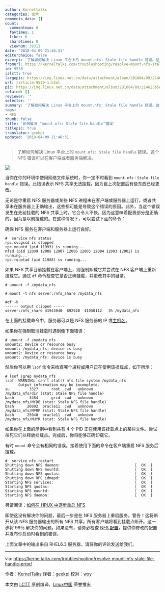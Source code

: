 ```yaml
---
author: Kerneltalks
categories: 技术
comments_data: []
count:
  commentnum: 0
  favtimes: 1
  likes: 0
  sharetimes: 0
  viewnum: 39313
date: '2018-04-09 21:46:31'
editorchoice: false
excerpt: '了解如何解决 Linux 平台上的 mount.nfs: Stale file handle 错误。这个 NFS 错误可以在客户端或者服务端解决。'
fromurl: https://kerneltalks.com/troubleshooting/resolve-mount-nfs-stale-file-handle-error/
id: 9530
islctt: true
largepic: https://img.linux.net.cn/data/attachment/album/201804/09/214625b5d8hqh1re1b1uhs.jpg
url: /article-9530-1.html
pic: https://img.linux.net.cn/data/attachment/album/201804/09/214625b5d8hqh1re1b1uhs.jpg.thumb.jpg
related: []
reviewer: ''
selector: ''
summary: '了解如何解决 Linux 平台上的 mount.nfs: Stale file handle 错误。这个 NFS 错误可以在客户端或者服务端解决。'
tags:
- NFS
thumb: false
title: '如何解决 “mount.nfs: Stale file handle”错误'
titlepic: true
translator: geekpi
updated: '2018-04-09 21:46:31'
---
```



> 
> 了解如何解决 Linux 平台上的 `mount.nfs: Stale file handle` 错误。这个 NFS 错误可以在客户端或者服务端解决。
> 
> 
> 


![](/data/attachment/album/201804/09/214625b5d8hqh1re1b1uhs.jpg)


当你在你的环境中使用网络文件系统时，你一定不时看到 `mount.nfs：Stale file handle` 错误。此错误表示 NFS 共享无法挂载，因为自上次配置后有些东西已经更改。


无论是你重启 NFS 服务器或某些 NFS 进程未在客户端或服务器上运行，或者共享未在服务器上正确输出，这些都可能是导致这个错误的原因。此外，当这个错误发生在先前挂载的 NFS 共享上时，它会令人不快。因为这意味着配置部分是正确的，因为是以前挂载的。在这种情况下，可以尝试下面的命令：


确保 NFS 服务在客户端和服务器上运行良好。



```
#  service nfs status
rpc.svcgssd is stopped
rpc.mountd (pid 11993) is running...
nfsd (pid 12009 12008 12007 12006 12005 12004 12003 12002) is running...
rpc.rquotad (pid 11988) is running...

```

如果 NFS 共享目前挂载在客户端上，则强制卸载它并尝试在 NFS 客户端上重新挂载它。通过 `df` 命令检查它是否正确挂载，并更改其中的目录。



```
# umount -f /mydata_nfs

# mount -t nfs server:/nfs_share /mydata_nfs

#df -k
------ output clipped -----
server:/nfs_share 41943040  892928  41050112   3% /mydata_nfs

```

在上面的挂载命令中，服务器可以是 NFS 服务器的 IP 或[主机名](https://kerneltalks.com/linux/all-you-need-to-know-about-hostname-in-linux/)。


如果你在强制取消挂载时遇到像下面错误：



```
# umount -f /mydata_nfs
umount2: Device or resource busy
umount: /mydata_nfs: device is busy
umount2: Device or resource busy
umount: /mydata_nfs: device is busy

```

然后你可以用 `lsof` 命令来检查哪个进程或用户正在使用该挂载点，如下所示：



```
# lsof |grep mydata_nfs
lsof: WARNING: can't stat() nfs file system /mydata_nfs
      Output information may be incomplete.
su         3327      root  cwd   unknown                                                   /mydata_nfs/dir (stat: Stale NFS file handle)
bash       3484      grid  cwd   unknown                                                   /mydata_nfs/MYDB (stat: Stale NFS file handle)
bash      20092  oracle11  cwd   unknown                                                   /mydata_nfs/MPRP (stat: Stale NFS file handle)
bash      25040  oracle11  cwd   unknown                                                   /mydata_nfs/MUYR (stat: Stale NFS file handle)

```

如果你在上面的示例中看到共有 4 个 PID 正在使用该挂载点上的某些文件。尝试杀死它们以释放挂载点。完成后，你将能够正确卸载它。


有时 `mount` 命令会有相同的错误。接着使用下面的命令在客户端重启 NFS 服务后挂载。



```
#  service nfs restart
Shutting down NFS daemon:                                  [  OK  ]
Shutting down NFS mountd:                                  [  OK  ]
Shutting down NFS quotas:                                  [  OK  ]
Shutting down RPC idmapd:                                  [  OK  ]
Starting NFS services:                                     [  OK  ]
Starting NFS quotas:                                       [  OK  ]
Starting NFS mountd:                                       [  OK  ]
Starting NFS daemon:                                       [  OK  ]

```

另请阅读：[如何在 HPUX 中逐步重启 NFS](http://kerneltalks.com/hpux/restart-nfs-in-hpux/)


即使这没有解决你的问题，最后一步是在 NFS 服务器上重启服务。警告！这将断开从该 NFS 服务器输出的所有 NFS 共享。所有客户端将看到挂载点断开。这一步将 99％ 解决你的问题。如果没有，请务必检查 [NFS 配置](http://kerneltalks.com/linux/nfs-configuration-linux-hpux/)，提供你修改的配置并发布你启动时看到的错误。


上面文章中的输出来自 RHEL6.3 服务器。请将你的评论发送给我们。




---


via: <https://kerneltalks.com/troubleshooting/resolve-mount-nfs-stale-file-handle-error/>


作者：[KernelTalks](https://kerneltalks.com) 译者：[geekpi](https://github.com/geekpi) 校对：[wxy](https://github.com/wxy)


本文由 [LCTT](https://github.com/LCTT/TranslateProject) 原创编译，[Linux中国](https://linux.cn/) 荣誉推出